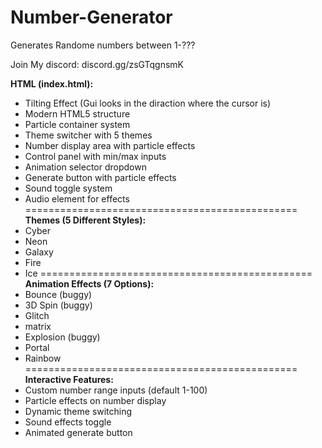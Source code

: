 # Number-Generator
Generates Randome numbers between 1-??? 

Join My discord: discord.gg/zsGTqgnsmK 

**HTML (index.html):**
 - Tilting Effect (Gui looks in the diraction where the cursor is)
 - Modern HTML5 structure
 - Particle container system
 - Theme switcher with 5 themes
 - Number display area with particle effects
 - Control panel with min/max inputs
 - Animation selector dropdown
 - Generate button with particle effects
 - Sound toggle system
 - Audio element for effects
===============================================
**Themes (5 Different Styles):**
- Cyber
- Neon
- Galaxy
- Fire
- Ice
===============================================
**Animation Effects (7 Options):**
- Bounce (buggy)
- 3D Spin (buggy)
- Glitch
- matrix
- Explosion (buggy)
- Portal
- Rainbow
===============================================
**Interactive Features:**
 - Custom number range inputs (default 1-100)
 - Particle effects on number display
 - Dynamic theme switching
 - Sound effects toggle
 - Animated generate button
